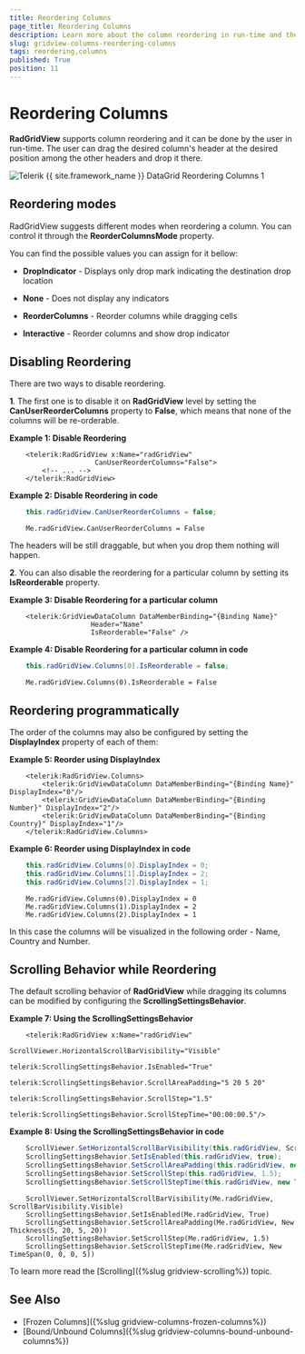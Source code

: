 ```yaml
---
title: Reordering Columns
page_title: Reordering Columns
description: Learn more about the column reordering in run-time and the different reordering modes available in RadGridView - Telerik's {{ site.framework_name }} DataGrid.
slug: gridview-columns-reordering-columns
tags: reordering,columns
published: True
position: 11
---
```


# Reordering Columns

__RadGridView__ supports column reordering and it can be done by the user in run-time. The user can drag the desired column's header at the desired position among the other headers and drop it there.

![Telerik {{ site.framework_name }} DataGrid Reordering Columns 1](images/RadGridView_ReorderingColumns_1.png)

## Reordering modes 

RadGridView suggests different modes when reordering a column. You can control it through the __ReorderColumnsMode__ property.
        
You can find the possible values you can assign for it bellow:
        
* __DropIndicator__ - Displays only drop mark indicating the destination drop location
            
* __None__ - Does not display any indicators
            
* __ReorderColumns__ - Reorder columns while dragging cells
            
* __Interactive__ - Reorder columns and show drop indicator
            
## Disabling Reordering

There are two ways to disable reordering. 

**1**. The first one is to disable it on __RadGridView__ level by setting the __CanUserReorderColumns__ property to __False__, which means that none of the columns will be re-orderable.

__Example 1: Disable Reordering__

```XAML
	<telerik:RadGridView x:Name="radGridView"
	                 CanUserReorderColumns="False">
	    <!-- ... -->
	</telerik:RadGridView>
```

__Example 2: Disable Reordering in code__

```C#
	this.radGridView.CanUserReorderColumns = false;
```
```VB.NET
	Me.radGridView.CanUserReorderColumns = False
```

The headers will be still draggable, but when you drop them nothing will happen.

**2**. You can also disable the reordering for a particular column by setting its __IsReorderable__ property.

__Example 3: Disable Reordering for a particular column__

```XAML
	<telerik:GridViewDataColumn DataMemberBinding="{Binding Name}"
	                Header="Name"
	                IsReorderable="False" />
```

__Example 4: Disable Reordering for a particular column in code__
```C#
	this.radGridView.Columns[0].IsReorderable = false;
```
```VB.NET
	Me.radGridView.Columns(0).IsReorderable = False
```

## Reordering programmatically 

The order of the columns may also be configured by setting the __DisplayIndex__ property of each of them:

__Example 5: Reorder using DisplayIndex__
```XAML
	<telerik:RadGridView.Columns>
	    <telerik:GridViewDataColumn DataMemberBinding="{Binding Name}" DisplayIndex="0"/>
	    <telerik:GridViewDataColumn DataMemberBinding="{Binding Number}" DisplayIndex="2"/>
	    <telerik:GridViewDataColumn DataMemberBinding="{Binding Country}" DisplayIndex="1"/>
	</telerik:RadGridView.Columns>
```

__Example 6: Reorder using DisplayIndex in code__
```C#
	this.radGridView.Columns[0].DisplayIndex = 0;
	this.radGridView.Columns[1].DisplayIndex = 2;
	this.radGridView.Columns[2].DisplayIndex = 1;
```
```VB.NET
	Me.radGridView.Columns(0).DisplayIndex = 0
    Me.radGridView.Columns(1).DisplayIndex = 2
    Me.radGridView.Columns(2).DisplayIndex = 1
```

In this case the columns will be visualized in the following order - Name, Country and Number.

## Scrolling Behavior while Reordering

The default scrolling behavior of __RadGridView__ while dragging its columns can be modified by configuring the __ScrollingSettingsBehavior__.

__Example 7: Using the ScrollingSettingsBehavior__
```XAML
	<telerik:RadGridView x:Name="radGridView" 
                     ScrollViewer.HorizontalScrollBarVisibility="Visible"
                     telerik:ScrollingSettingsBehavior.IsEnabled="True"
                     telerik:ScrollingSettingsBehavior.ScrollAreaPadding="5 20 5 20"
                     telerik:ScrollingSettingsBehavior.ScrollStep="1.5"
                     telerik:ScrollingSettingsBehavior.ScrollStepTime="00:00:00.5"/>
```

__Example 8: Using the ScrollingSettingsBehavior in code__
```C#
	ScrollViewer.SetHorizontalScrollBarVisibility(this.radGridView, ScrollBarVisibility.Visible);
	ScrollingSettingsBehavior.SetIsEnabled(this.radGridView, true);
	ScrollingSettingsBehavior.SetScrollAreaPadding(this.radGridView, new Thickness(5, 20, 5, 20));
	ScrollingSettingsBehavior.SetScrollStep(this.radGridView, 1.5);
	ScrollingSettingsBehavior.SetScrollStepTime(this.radGridView, new TimeSpan(0, 0, 0, 5));
```
```VB.NET
	ScrollViewer.SetHorizontalScrollBarVisibility(Me.radGridView, ScrollBarVisibility.Visible)
    ScrollingSettingsBehavior.SetIsEnabled(Me.radGridView, True)
    ScrollingSettingsBehavior.SetScrollAreaPadding(Me.radGridView, New Thickness(5, 20, 5, 20))
    ScrollingSettingsBehavior.SetScrollStep(Me.radGridView, 1.5)
    ScrollingSettingsBehavior.SetScrollStepTime(Me.radGridView, New TimeSpan(0, 0, 0, 5))
```

To learn more read the [Scrolling]({%slug gridview-scrolling%}) topic.

## See Also
 * [Frozen Columns]({%slug gridview-columns-frozen-columns%})
 * [Bound/Unbound Columns]({%slug gridview-columns-bound-unbound-columns%})
